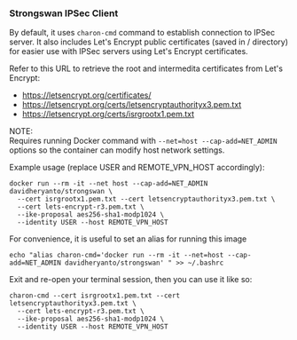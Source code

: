 ### Strongswan IPSec Client

By default, it uses `charon-cmd` command to establish connection to IPSec server. It also includes Let's Encrypt public certificates (saved in / directory) for easier use with IPSec servers using Let's Encrypt certificates.

Refer to this URL to retrieve the root and intermedita certificates from Let's Encrypt:
- https://letsencrypt.org/certificates/
- https://letsencrypt.org/certs/letsencryptauthorityx3.pem.txt
- https://letsencrypt.org/certs/isrgrootx1.pem.txt

NOTE:  
Requires running Docker command with `--net=host --cap-add=NET_ADMIN` options so the container can modify host network settings.

Example usage (replace USER and REMOTE_VPN_HOST accordingly):
```
docker run --rm -it --net host --cap-add=NET_ADMIN davidheryanto/strongswan \
  --cert isrgrootx1.pem.txt --cert letsencryptauthorityx3.pem.txt \
  --cert lets-encrypt-r3.pem.txt \
  --ike-proposal aes256-sha1-modp1024 \
  --identity USER --host REMOTE_VPN_HOST
```

For convenience, it is useful to set an alias for running this image
```
echo "alias charon-cmd='docker run --rm -it --net=host --cap-add=NET_ADMIN davidheryanto/strongswan' " >> ~/.bashrc
```

Exit and re-open your terminal session, then you can use it like so:
```
charon-cmd --cert isrgrootx1.pem.txt --cert letsencryptauthorityx3.pem.txt \
  --cert lets-encrypt-r3.pem.txt \
  --ike-proposal aes256-sha1-modp1024 \
  --identity USER --host REMOTE_VPN_HOST
```